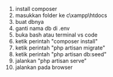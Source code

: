 1. install composer
2. masukkan folder ke c\xampp\htdocs
3. buat dbnya
4. ganti nama db di .env
5. buka bash atau terminal vs code
6. ketik perintah "composer install"
7. ketik perintah "php artisan migrate"
8. ketik perintah "php artisan db:seed"
9. jalankan "php artisan serve"
10. jalankan pada browser
